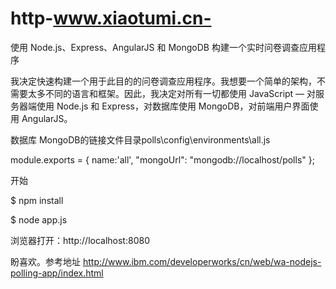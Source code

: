 http-www.xiaotumi.cn-
=====================

使用 Node.js、Express、AngularJS 和 MongoDB 构建一个实时问卷调查应用程序



我决定快速构建一个用于此目的的问卷调查应用程序。我想要一个简单的架构，不需要太多不同的语言和框架。因此，我决定对所有一切都使用 JavaScript — 对服务器端使用 Node.js 和 Express，对数据库使用 MongoDB，对前端用户界面使用 AngularJS。

数据库
MongoDB的链接文件目录polls\config\environments\all.js

module.exports = {
    name:'all',
    "mongoUrl": "mongodb://localhost/polls"
};

开始

$ npm install

$ node app.js

浏览器打开：http://localhost:8080

盼喜欢。参考地址 http://www.ibm.com/developerworks/cn/web/wa-nodejs-polling-app/index.html
